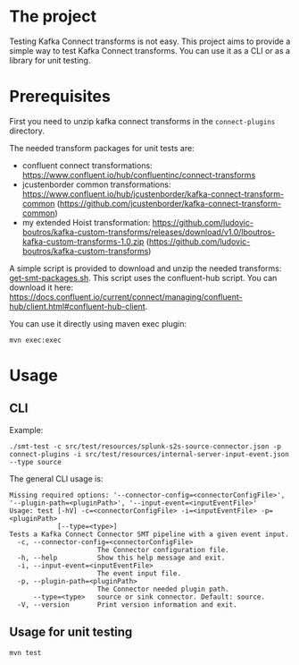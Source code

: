 # The project

Testing Kafka Connect transforms is not easy. This project aims to provide a simple way to test Kafka Connect
transforms.
You can use it as a CLI or as a library for unit testing.

# Prerequisites

First you need to unzip kafka connect transforms in the `connect-plugins` directory.

The needed transform packages for unit tests are:

- confluent connect transformations: https://www.confluent.io/hub/confluentinc/connect-transforms
- jcustenborder common
  transformations: https://www.confluent.io/hub/jcustenborder/kafka-connect-transform-common (https://github.com/jcustenborder/kafka-connect-transform-common)
- my extended Hoist
  transformation: https://github.com/ludovic-boutros/kafka-custom-transforms/releases/download/v1.0/lboutros-kafka-custom-transforms-1.0.zip (https://github.com/ludovic-boutros/kafka-custom-transforms)

A simple script is provided to download and unzip the needed
transforms: [get-smt-packages.sh](connect-plugins/get-smt-packages.sh).
This script uses the confluent-hub script. You can download it
here: https://docs.confluent.io/current/connect/managing/confluent-hub/client.html#confluent-hub-client.

You can use it directly using maven exec plugin:

```shell
mvn exec:exec
```

# Usage

## CLI

Example:

```shell
./smt-test -c src/test/resources/splunk-s2s-source-connector.json -p connect-plugins -i src/test/resources/internal-server-input-event.json --type source
```

The general CLI usage is:

```shell
Missing required options: '--connector-config=<connectorConfigFile>', '--plugin-path=<pluginPath>', '--input-event=<inputEventFile>'
Usage: test [-hV] -c=<connectorConfigFile> -i=<inputEventFile> -p=<pluginPath>
            [--type=<type>]
Tests a Kafka Connect Connector SMT pipeline with a given event input.
  -c, --connector-config=<connectorConfigFile>
                      The Connector configuration file.
  -h, --help          Show this help message and exit.
  -i, --input-event=<inputEventFile>
                      The event input file.
  -p, --plugin-path=<pluginPath>
                      The Connector needed plugin path.
      --type=<type>   source or sink connector. Default: source.
  -V, --version       Print version information and exit.
```

## Usage for unit testing

```shell
mvn test
```